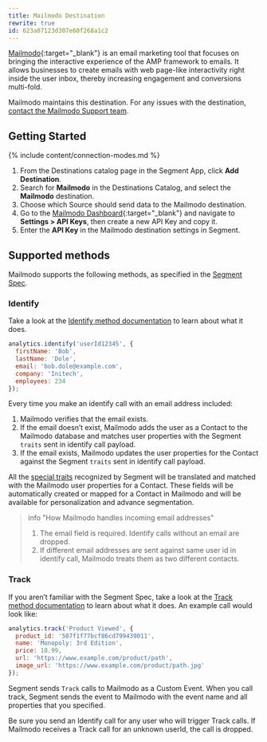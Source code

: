 ```yaml
---
title: Mailmodo Destination
rewrite: true
id: 623a07123d307e60f268a1c2
---
```


[Mailmodo](https://www.mailmodo.com/){:target="_blank"} is an email marketing tool that focuses on bringing the interactive experience of the AMP framework to emails. It allows businesses to create emails with web page-like interactivity right inside the user inbox, thereby increasing engagement and conversions multi-fold.


Mailmodo maintains this destination. For any issues with the destination, [contact the Mailmodo Support team](mailto:help@mailmodo.com).


## Getting Started

{% include content/connection-modes.md %}

1. From the Destinations catalog page in the Segment App, click **Add Destination**.
2. Search for **Mailmodo** in the Destinations Catalog, and select the **Mailmodo** destination.
3. Choose which Source should send data to the Mailmodo destination.
4. Go to the [Mailmodo Dashboard](https://manage.mailmodo.com/app/dashboard){:target="_blank"} and navigate to **Settings > API Keys**, then create a new API Key and copy it.
5. Enter the **API Key** in the Mailmodo destination settings in Segment.


## Supported methods

Mailmodo supports the following methods, as specified in the [Segment Spec](/docs/connections/spec).

### Identify

Take a look at the [Identify method documentation](/docs/connections/spec/identify) to learn about what it does.

```js
analytics.identify('userId12345', {
  firstName: 'Bob',
  lastName: 'Dole',
  email: 'bob.dole@example.com',
  company: 'Initech',
  employees: 234
});
```

Every time you make an identify call with an email address included:
1.	Mailmodo verifies that the email exists.
2.	If the email doesn’t exist, Mailmodo adds the user as a Contact to the Mailmodo database and matches user properties with the Segment `traits` sent in identify call payload.
3.	If the email exists, Mailmodo updates the user properties for the Contact against the Segment `traits` sent in identify call payload.

All the [special traits](/docs/connections/spec/identify#traits) recognized by Segment will be translated and matched with the Mailmodo user properties for a Contact. These fields will be automatically created or mapped for a Contact in Mailmodo and will be available for personalization and advance segmentation.

> info "How Mailmodo handles incoming email addresses"
> 1. The email field is required. Identify calls without an email are dropped.
> 2. If different email addresses are sent against same user id in identify call, Mailmodo treats them as two different contacts.

### Track
If you aren’t familiar with the Segment Spec, take a look at the [Track method documentation](/docs/connections/spec/track) to learn about what it does. An example call would look like:

```js
analytics.track('Product Viewed', {
  product_id: '507f1f77bcf86cd799439011',
  name: 'Monopoly: 3rd Edition',
  price: 18.99,
  url: 'https://www.example.com/product/path',
  image_url: 'https://www.example.com/product/path.jpg'
});
```
Segment sends `Track` calls to Mailmodo as a Custom Event. When you call  track, Segment sends the event to Mailmodo with the event name and all properties that you specified.

Be sure you send an Identify call for any user who will trigger Track calls. If Mailmodo receives a Track call for an unknown userId, the call is dropped.
